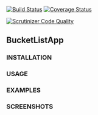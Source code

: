 [![Build Status](https://travis-ci.org/andela-oadeniran/BucketListApp.svg?branch=develop)](https://travis-ci.org/andela-oadeniran/BucketListApp)
[![Coverage Status](https://coveralls.io/repos/github/andela-oadeniran/BucketListApi/badge.svg?branch=develop)](https://coveralls.io/github/andela-oadeniran/BucketListApi?branch=develop)

[![Scrutinizer Code Quality](https://scrutinizer-ci.com/g/andela-oadeniran/BucketListApi/badges/quality-score.png?b=develop)](https://scrutinizer-ci.com/g/andela-oadeniran/BucketListApi/?branch=develop)





## BucketListApp

### INSTALLATION

### USAGE

### EXAMPLES

### SCREENSHOTS
